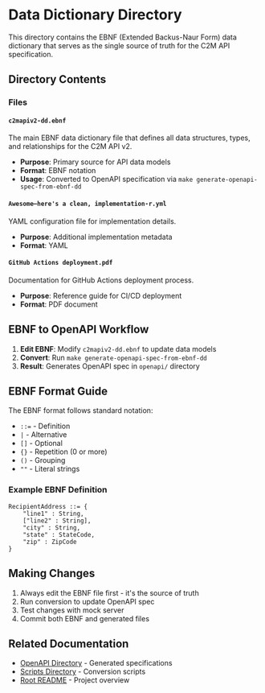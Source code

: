 # Data Dictionary Directory

This directory contains the EBNF (Extended Backus-Naur Form) data dictionary that serves as the single source of truth for the C2M API specification.

## Directory Contents

### Files

#### `c2mapiv2-dd.ebnf`
The main EBNF data dictionary file that defines all data structures, types, and relationships for the C2M API v2.
- **Purpose**: Primary source for API data models
- **Format**: EBNF notation
- **Usage**: Converted to OpenAPI specification via `make generate-openapi-spec-from-ebnf-dd`

#### `Awesome—here's a clean, implementation-r.yml`
YAML configuration file for implementation details.
- **Purpose**: Additional implementation metadata
- **Format**: YAML

#### `GitHub Actions deployment.pdf`
Documentation for GitHub Actions deployment process.
- **Purpose**: Reference guide for CI/CD deployment
- **Format**: PDF document

## EBNF to OpenAPI Workflow

1. **Edit EBNF**: Modify `c2mapiv2-dd.ebnf` to update data models
2. **Convert**: Run `make generate-openapi-spec-from-ebnf-dd`
3. **Result**: Generates OpenAPI spec in `openapi/` directory

## EBNF Format Guide

The EBNF format follows standard notation:
- `::=` - Definition
- `|` - Alternative
- `[]` - Optional
- `{}` - Repetition (0 or more)
- `()` - Grouping
- `""` - Literal strings

### Example EBNF Definition
```ebnf
RecipientAddress ::= {
    "line1" : String,
    ["line2" : String],
    "city" : String,
    "state" : StateCode,
    "zip" : ZipCode
}
```

## Making Changes

1. Always edit the EBNF file first - it's the source of truth
2. Run conversion to update OpenAPI spec
3. Test changes with mock server
4. Commit both EBNF and generated files

## Related Documentation

- [OpenAPI Directory](../openapi/README.md) - Generated specifications
- [Scripts Directory](../scripts/README.md) - Conversion scripts
- [Root README](../README.md) - Project overview